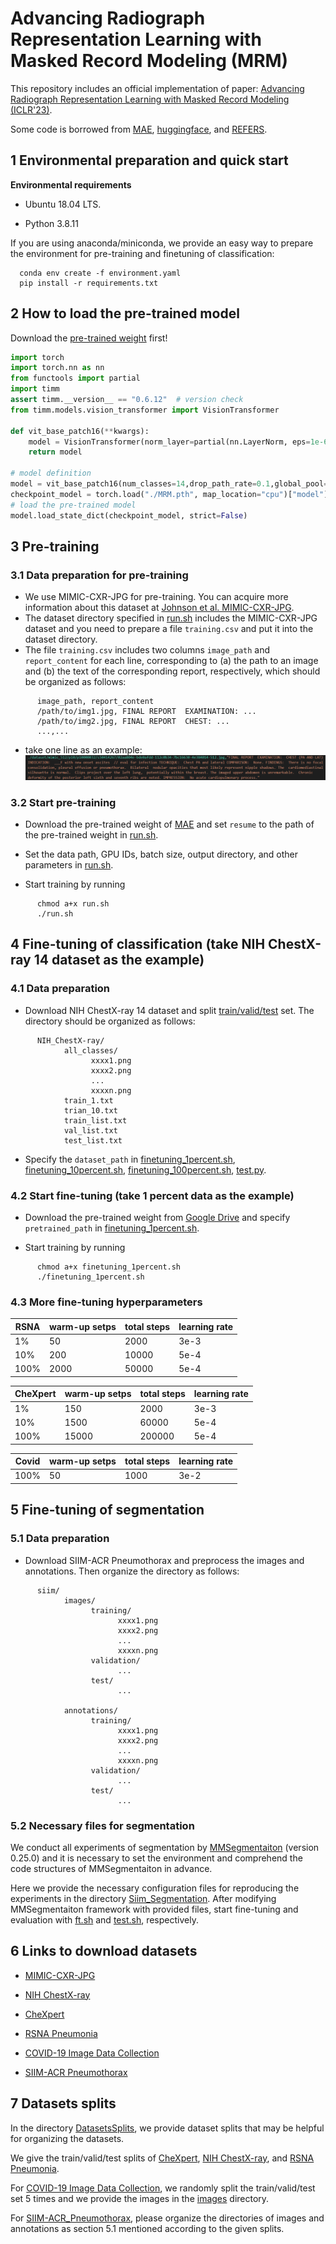 # Advancing Radiograph Representation Learning with Masked Record Modeling (MRM)
This repository includes an official implementation of paper: [Advancing Radiograph Representation Learning with Masked Record Modeling (ICLR'23)](https://openreview.net/forum?id=w-x7U26GM7j).

Some code is borrowed from [MAE](https://github.com/facebookresearch/mae), [huggingface](https://huggingface.co), and [REFERS](https://github.com/funnyzhou/REFERS).

## 1 Environmental preparation and quick start
**Environmental requirements**
- Ubuntu 18.04 LTS.

- Python 3.8.11

If you are using anaconda/miniconda, we provide an easy way to prepare the environment for pre-training and finetuning of classification:

      conda env create -f environment.yaml
      pip install -r requirements.txt

## 2 How to load the pre-trained model
Download the [pre-trained weight](https://drive.google.com/file/d/1JwZaqvsSdk1bD3B7fsN0uOz-2Fzz1amc/view) first!
```python
import torch
import torch.nn as nn
from functools import partial
import timm
assert timm.__version__ == "0.6.12"  # version check
from timm.models.vision_transformer import VisionTransformer

def vit_base_patch16(**kwargs):
    model = VisionTransformer(norm_layer=partial(nn.LayerNorm, eps=1e-6),**kwargs)
    return model

# model definition
model = vit_base_patch16(num_classes=14,drop_path_rate=0.1,global_pool="avg")
checkpoint_model = torch.load("./MRM.pth", map_location="cpu")["model"]
# load the pre-trained model
model.load_state_dict(checkpoint_model, strict=False)
```

## 3 Pre-training
### 3.1 Data preparation for pre-training
- We use MIMIC-CXR-JPG for pre-training. You can acquire more information about this dataset at [Johnson et al. MIMIC-CXR-JPG](https://physionet.org/content/mimic-cxr-jpg/2.0.0/).
- The dataset directory specified in [run.sh](/run.sh) includes the MIMIC-CXR-JPG dataset and you need to prepare a file ``training.csv`` and put it into the dataset directory.
- The file ``training.csv`` includes two columns ``image_path`` and ``report_content`` for each line, corresponding to (a) the path to an image and (b) the text of the corresponding report, respectively, which should be organized as follows:
```
      image_path, report_content
      /path/to/img1.jpg, FINAL REPORT  EXAMINATION: ...
      /path/to/img2.jpg, FINAL REPORT  CHEST: ...
      ...,...
```
- take one line as an example:
![img](imgs/example.png)

### 3.2 Start pre-training
- Download the pre-trained weight of [MAE](https://dl.fbaipublicfiles.com/mae/pretrain/mae_pretrain_vit_base.pth) and set ``resume`` to the path of the pre-trained weight in [run.sh](run.sh).
- Set the data path, GPU IDs, batch size, output directory, and other parameters in [run.sh](run.sh).

- Start training by running
```
      chmod a+x run.sh
      ./run.sh
```
## 4 Fine-tuning of classification (take NIH ChestX-ray 14 dataset as the example)
### 4.1 Data preparation
- Download NIH ChestX-ray 14 dataset and split [train/valid/test](DatasetsSplits/NIH_ChestX-ray) set. The directory should be organized as follows:
```
      NIH_ChestX-ray/
            all_classes/
                  xxxx1.png
                  xxxx2.png
                  ...
                  xxxxn.png
            train_1.txt
            trian_10.txt
            train_list.txt
            val_list.txt
            test_list.txt
```	
- Specify the ``dataset_path`` in [finetuning_1percent.sh](/NIH_ChestX-ray/finetuning_1percent.sh), [finetuning_10percent.sh](/NIH_ChestX-ray/finetuning_10percent.sh), [finetuning_100percent.sh](/NIH_ChestX-ray/finetuning_100percent.sh), [test.py](/NIH_ChestX-ray/test.py).

### 4.2 Start fine-tuning (take 1 percent data as the example)
- Download the pre-trained weight from [Google Drive](https://drive.google.com/file/d/1JwZaqvsSdk1bD3B7fsN0uOz-2Fzz1amc/view?usp=sharing) and specify ``pretrained_path`` in [finetuning_1percent.sh](/NIH_ChestX-ray/finetuning_1percent.sh).

- Start training by running
```
      chmod a+x finetuning_1percent.sh
      ./finetuning_1percent.sh
```
### 4.3 More fine-tuning hyperparameters
|     RSNA    |     warm-up setps    |     total steps    |     learning rate    |
|-------------|----------------------|--------------------|----------------------|
|     1%      |     50               |     2000           |     3e-3             |
|     10%     |     200              |     10000          |     5e-4             |
|     100%    |     2000             |     50000          |     5e-4             |

|     CheXpert        |     warm-up setps    |     total steps    |     learning rate    |
|---------------------|----------------------|--------------------|----------------------|
|     1%              |     150              |     2000           |     3e-3             |
|     10%             |     1500             |     60000          |     5e-4             |
|     100%            |     15000            |     200000         |     5e-4             |

|     Covid    |     warm-up setps    |     total steps    |     learning rate    |
|--------------|----------------------|--------------------|----------------------|
|     100%     |     50               |     1000           |     3e-2             |
## 5 Fine-tuning of segmentation
### 5.1 Data preparation
- Download SIIM-ACR Pneumothorax and preprocess the images and annotations.
Then organize the directory as follows:
```
      siim/
            images/
                  training/
                        xxxx1.png
                        xxxx2.png
                        ...
                        xxxxn.png
                  validation/
                        ...
                  test/
                        ...

            annotations/
                  training/
                        xxxx1.png
                        xxxx2.png
                        ...
                        xxxxn.png
                  validation/
                        ...
                  test/
                        ...
```
### 5.2 Necessary files for segmentation
We conduct all experiments  of segmentation by [MMSegmentaiton](https://github.com/open-mmlab/mmsegmentation) (version  0.25.0) and it is necessary to set the environment and comprehend the code structures of MMSegmentaiton in advance.

Here we provide the necessary configuration files for reproducing the experiments in the directory [Siim_Segmentation](Siim_Segmentation). After modifying MMSegmentaiton framework with provided files, start fine-tuning and evaluation with [ft.sh](Siim_Segmentation/ft.sh) and [test.sh](Siim_Segmentation/test.sh), respectively.

## 6 Links to download datasets
- [MIMIC-CXR-JPG](https://physionet.org/content/mimic-cxr-jpg/2.0.0/)

- [NIH ChestX-ray](https://nihcc.app.box.com/v/ChestXray-NIHCC/folder/36938765345)

- [CheXpert](https://stanfordmlgroup.github.io/competitions/chexpert/#:~:text=What%20is%20CheXpert%3F,labeled%20reference%20standard%20evaluation%20sets.)

- [RSNA Pneumonia](https://www.kaggle.com/competitions/rsna-pneumonia-detection-challenge)

- [COVID-19 Image Data Collection](https://github.com/ieee8023/covid-chestxray-dataset)

- [SIIM-ACR Pneumothorax](https://www.kaggle.com/c/siim-acr-pneumothorax-segmentation)

## 7 Datasets splits
In the directory [DatasetsSplits](DatasetsSplits), we provide dataset splits that may be helpful for organizing the datasets.

We give the train/valid/test splits of [CheXpert](DatasetsSplits/CheXpert), [NIH ChestX-ray](DatasetsSplits/NIH_ChestX-ray), and [RSNA Pneumonia](DatasetsSplits/RSNA_Pneumonia).

For [COVID-19 Image Data Collection](DatasetsSplits/COVID-19_Image_Data_Collection), we randomly split the train/valid/test set 5 times and we provide the images in the [images](DatasetsSplits/COVID-19_Image_Data_Collection/images) directory.

For [SIIM-ACR_Pneumothorax](DatasetsSplits/SIIM-ACR_Pneumothorax), please organize the directories of images and annotations as section 5.1 mentioned according to the given splits.